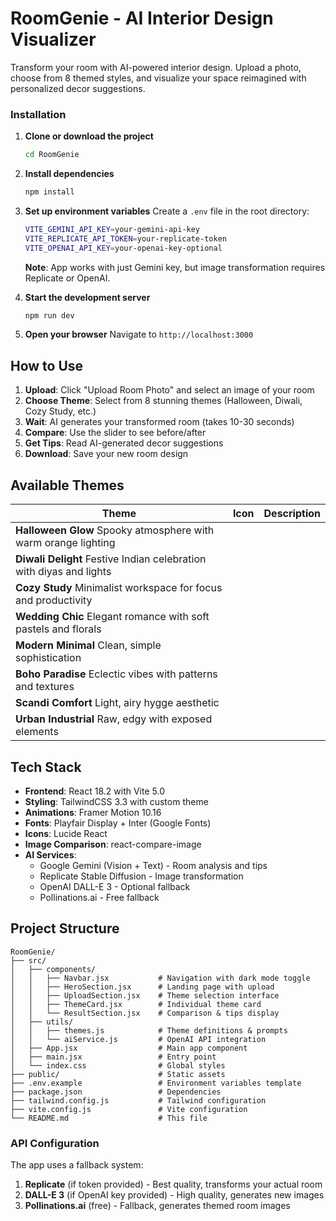 #  RoomGenie - AI Interior Design Visualizer

Transform your room with AI-powered interior design. Upload a photo, choose from 8 themed styles, and visualize your space reimagined with personalized decor suggestions.

### Installation

1. **Clone or download the project**
   ```bash
   cd RoomGenie
   ```

2. **Install dependencies**
   ```bash
   npm install
   ```

3. **Set up environment variables**
   Create a `.env` file in the root directory:
   ```bash
   VITE_GEMINI_API_KEY=your-gemini-api-key
   VITE_REPLICATE_API_TOKEN=your-replicate-token
   VITE_OPENAI_API_KEY=your-openai-key-optional
   ```
   
   **Note**: App works with just Gemini key, but image transformation requires Replicate or OpenAI.

4. **Start the development server**
   ```bash
   npm run dev
   ```

5. **Open your browser**
   Navigate to `http://localhost:3000`

##  How to Use

1. **Upload**: Click "Upload Room Photo" and select an image of your room
2. **Choose Theme**: Select from 8 stunning themes (Halloween, Diwali, Cozy Study, etc.)
3. **Wait**: AI generates your transformed room (takes 10-30 seconds)
4. **Compare**: Use the slider to see before/after
5. **Get Tips**: Read AI-generated decor suggestions
6. **Download**: Save your new room design

##  Available Themes

| Theme | Icon | Description |
|-------|------|-------------|
| **Halloween Glow**  Spooky atmosphere with warm orange lighting |
| **Diwali Delight**  Festive Indian celebration with diyas and lights |
| **Cozy Study**  Minimalist workspace for focus and productivity |
| **Wedding Chic**  Elegant romance with soft pastels and florals |
| **Modern Minimal**  Clean, simple sophistication |
| **Boho Paradise**  Eclectic vibes with patterns and textures |
| **Scandi Comfort**  Light, airy hygge aesthetic |
| **Urban Industrial**  Raw, edgy with exposed elements |

##  Tech Stack

- **Frontend**: React 18.2 with Vite 5.0
- **Styling**: TailwindCSS 3.3 with custom theme
- **Animations**: Framer Motion 10.16
- **Fonts**: Playfair Display + Inter (Google Fonts)
- **Icons**: Lucide React
- **Image Comparison**: react-compare-image
- **AI Services**:
  - Google Gemini (Vision + Text) - Room analysis and tips
  - Replicate Stable Diffusion - Image transformation
  - OpenAI DALL-E 3 - Optional fallback
  - Pollinations.ai - Free fallback

##  Project Structure

```
RoomGenie/
├── src/
│   ├── components/
│   │   ├── Navbar.jsx           # Navigation with dark mode toggle
│   │   ├── HeroSection.jsx      # Landing page with upload
│   │   ├── UploadSection.jsx    # Theme selection interface
│   │   ├── ThemeCard.jsx        # Individual theme card
│   │   └── ResultSection.jsx    # Comparison & tips display
│   ├── utils/
│   │   ├── themes.js            # Theme definitions & prompts
│   │   └── aiService.js         # OpenAI API integration
│   ├── App.jsx                  # Main app component
│   ├── main.jsx                 # Entry point
│   └── index.css                # Global styles
├── public/                      # Static assets
├── .env.example                 # Environment variables template
├── package.json                 # Dependencies
├── tailwind.config.js           # Tailwind configuration
├── vite.config.js               # Vite configuration
└── README.md                    # This file
```

### API Configuration

The app uses a fallback system:
1. **Replicate** (if token provided) - Best quality, transforms your actual room
2. **DALL-E 3** (if OpenAI key provided) - High quality, generates new images
3. **Pollinations.ai** (free) - Fallback, generates themed room images







